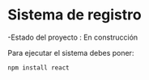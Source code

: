 <h1>Sistema de registro</h1>
-Estado del proyecto : En construcción

Para ejecutar el sistema debes poner:

```npm install react```
